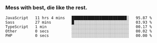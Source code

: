 ### Mess with best, die like the rest.


<!--START_SECTION:waka-->
```text
JavaScript   11 hrs 4 mins   ████████████████████████░   95.87 % 
Sass         27 mins         █░░░░░░░░░░░░░░░░░░░░░░░░   03.93 % 
TypeScript   1 min           ░░░░░░░░░░░░░░░░░░░░░░░░░   00.17 % 
Other        0 secs          ░░░░░░░░░░░░░░░░░░░░░░░░░   00.02 % 
PHP          0 secs          ░░░░░░░░░░░░░░░░░░░░░░░░░   00.00 %
```
<!--END_SECTION:waka-->

